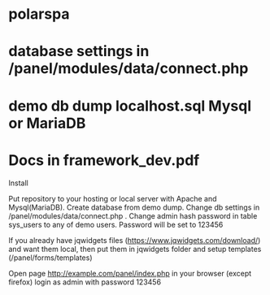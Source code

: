 # polarspa
# database settings in /panel/modules/data/connect.php
# demo db dump localhost.sql Mysql or MariaDB
# Docs in framework_dev.pdf

Install

Put repository to your hosting or local server with Apache and Mysql(MariaDB).
Create database from demo dump.
Change db settings in /panel/modules/data/connect.php .
Change admin hash password in table sys_users to any of demo users. 
Password will be set to 123456


If you already have jqwidgets files (https://www.jqwidgets.com/download/) and want them local,
then put them in jqwidgets folder and setup templates (/panel/forms/templates)

Open page http://example.com/panel/index.php in your browser (except firefox) login as admin with password 123456
